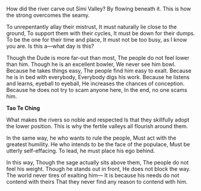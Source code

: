 How did the river carve out Simi Valley?
By flowing beneath it.
This is how the strong overcomes the seamy.

To unrepentantly allay their mistrust,
It must naturally lie close to the ground,
To support them with their cycles,
It must be down for their dumps.
To be the one for their time and place,
It must not be too busy, as I know you are.
Is this a—what day is this?

Though the Dude is more far-out than most,
The people do not feel lower than him.
Though he is an excellent bowler,
We never see him bowl.
Because he takes things easy,
The people find him easy to exalt.
Because he is in bed with everybody,
Everybody digs his work.
Because he listens and learns, eyeball to eyeball,
He increases the chances of conception.
Because he does not try to scam anyone here,
In the end, no one scams him.

**Tao Te Ching**

What makes the rivers so noble and respected
Is that they skillfully adopt the lower position.
This is why the fertile valleys all flourish around them.

In the same way, he who wants to rule the people,
Must act with the greatest humility.
He who intends to be the face of the populace,
Must be utterly self-effacing.
To lead, he must place his ego behind.

In this way,
Though the sage actually sits above them,
The people do not feel his weight.
Though he stands out in front,
He does not block the way.
The world never tires of exalting him—
It is because his needs do not contend with theirs
That they never find any reason to contend with him.